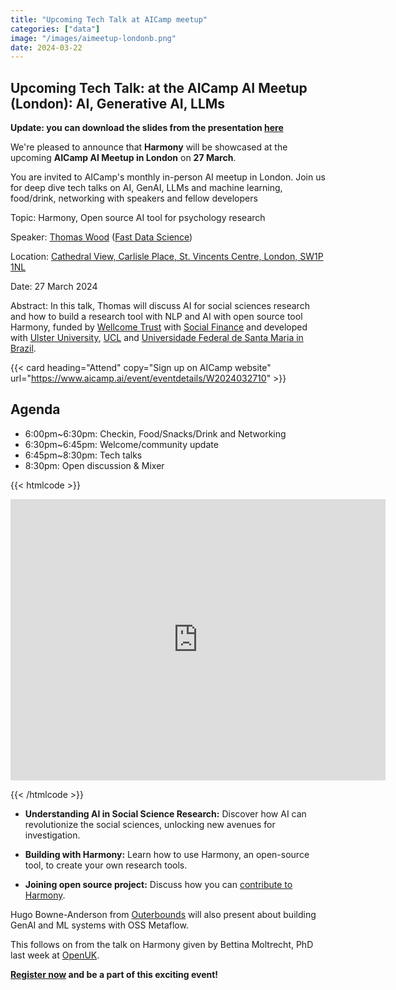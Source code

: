 ```yaml
---
title: "Upcoming Tech Talk at AICamp meetup"
categories: ["data"]
image: "/images/aimeetup-londonb.png"
date: 2024-03-22
---
```


## Upcoming Tech Talk: at the AICamp AI Meetup (London): AI, Generative AI, LLMs

**Update: you can download the slides from the presentation [here](/20240327-harmony-aicamp-nlp-presentation.pdf)**

We're pleased to announce that **Harmony** will be showcased at the upcoming **AICamp AI Meetup in London** on **27 March**.

You are invited to AICamp's monthly in-person AI meetup in London. Join us for deep dive tech talks on AI, GenAI, LLMs and machine learning, food/drink, networking with speakers and fellow developers

Topic: Harmony, Open source AI tool for psychology research

Speaker: [Thomas Wood](https://freelancedatascientist.net/) ([Fast Data Science](https://fastdatascience.com/))

Location: [Cathedral View, Carlisle Place, St. Vincents Centre, London, SW1P 1NL](https://maps.app.goo.gl/nQ2JtXF7E9hZVTY87)

Date: 27 March 2024

Abstract: In this talk, Thomas will discuss AI for social sciences research and how to build a research tool with NLP and AI with open source tool Harmony, funded by [Wellcome Trust](https://wellcome.org) with [Social Finance](https://www.socialfinance.org.uk/) and developed with [Ulster University](https://ulster.ac.uk), [UCL](https://ucl.ac.uk) and [Universidade Federal de Santa Maria in Brazil](https://ufsm.br).

{{< card heading="Attend" copy="Sign up on AICamp website" url="https://www.aicamp.ai/event/eventdetails/W2024032710" >}}


## Agenda

* 6:00pm~6:30pm: Checkin, Food/Snacks/Drink and Networking
* 6:30pm~6:45pm: Welcome/community update
* 6:45pm~8:30pm: Tech talks
* 8:30pm: Open discussion & Mixer

{{< htmlcode >}}

<iframe src="https://www.google.com/maps/embed?pb=!1m14!1m8!1m3!1d572.478939125859!2d-0.1418590138319138!3d51.49543573527213!3m2!1i1024!2i768!4f13.1!3m3!1m2!1s0x4876052076939759%3A0x253bab472cc7be51!2sCathedral%20View!5e0!3m2!1sen!2suk!4v1711106583222!5m2!1sen!2suk" width="600" height="450" style="border:0;" allowfullscreen="" loading="lazy" referrerpolicy="no-referrer-when-downgrade"></iframe>

{{< /htmlcode >}}

* **Understanding AI in Social Science Research:**  Discover how AI can revolutionize the social sciences, unlocking new avenues for investigation.

* **Building with Harmony:**  Learn how to use Harmony, an open-source tool, to create your own research tools.

* **Joining open source project:**  Discuss how you can [contribute to Harmony](/community).

Hugo Bowne-Anderson from [Outerbounds](https://outerbounds.com/) will also present about building GenAI and ML systems with OSS Metaflow.

This follows on from the talk on Harmony given by Bettina Moltrecht, PhD last week at [OpenUK](https://openuk.uk/).

**[Register now](https://www.aicamp.ai/event/eventdetails/W2024032710) and be a part of this exciting event!**
